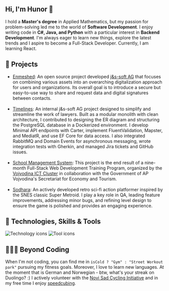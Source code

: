 <div>
  <section>
    <h1>Hi, I'm Hunor 👋</h1>
    <p>
      I hold a <strong>Master's degree</strong> in Applied Mathematics, but my passion for problem-solving led me to the world of <strong>Software Development</strong>. I enjoy writing code in <strong>C#, Java, and Python</strong> with a particular interest in <strong>Backend Development</strong>. I'm always eager to learn new things, explore the latest trends and I aspire to become a Full-Stack Developer. Currently, I am learning React.
    </p>
  </section>

  <section>
    <h2>🚀 Projects</h2>
    <ul>
      <li>
        <a href="https://enmeshed.eu/">Enmeshed</a>: An open source project developed 
        <a href="https://www.js-soft.com/en/">j&s-soft AG</a> that focuses on combining various assets into an overarching digitalization approach for users and organizations. Its overall goal is to introduce a secure but easy-to-use way to share and request data and digital signatures between contacts.
      </li><br>
      <li>
        <a href="https://github.com/NikolaVetnic/Timelines/tree/main/Backend">Timelines</a>: An internal j&s-soft AG project designed to simplify and streamline the work of lawyers. Built as a modular monolith with clean architecture, I contributed to designing the ER diagram and structuring the PostgreSQL database in a Dockerized environment. I develop Minimal API endpoints with Carter, implement FluentValidation, Mapster, and MediatR, and use EF Core for data access. I also integrated RabbitMQ and Domain Events for asynchronous messaging, wrote integration tests with Gherkin, and managed Jira tickets and GitHub issues.
      </li><br>
      <li>
        <a href="https://github.com/HunorTotBagi/school-management-system">School Management System</a>: This project is the end result of a nine-month Full-Stack Web Development Training Program, organized by the 
        <a href="https://vojvodinaictcluster.org/">Vojvodina ICT Cluster</a> in collaboration with the Government of AP Vojvodina's Secretariat for Economy and Tourism.
      </li><br>
      <li>
        <a href="https://sodhara.com">Sodhara</a>: An actively developed retro sci-fi action platformer inspired by the SNES classic Super Metroid. I play a key role in QA, leading feature improvements, addressing minor bugs, and refining level design to ensure the game is polished and provides an engaging experience.
      </li>
    </ul>
  </section>

  <section>
    <h2>🔧 Technologies, Skills &amp; Tools</h2>
    <div>
      <img src="https://skillicons.dev/icons?i=cs,java,py,js,dotnet,spring,hibernate,react,unity,mysql,postgres" alt="Technology icons" />
      <img src="https://skillicons.dev/icons?i=docker,git,postman,windows,linux,visualstudio,vscode,eclipse,html,css" alt="Tool icons" />
    </div>
  </section>

  <section>
    <h2>🚴‍♂️💪 Beyond Coding</h2>
    <p>
      When I'm not coding, you can find me in <code>isCold ? "Gym" : "Street Workout park"</code> pursuing my fitness goals. Moreover, I love to learn new languages. At the moment that is German and Norwegian - btw, what's your streak on Duolingo? :) I actively volunteer with the <a href="https://nsbi.org.rs/en">Novi Sad Cycling Initiative</a> and in my free time I enjoy <a href="https://en.wikipedia.org/wiki/Speedcubing">speedcubing</a>.
    </p>
  </section>
</div>
